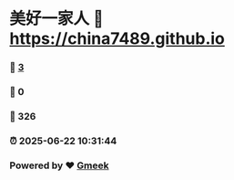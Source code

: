 # 美好一家人 :link: https://china7489.github.io 
### :page_facing_up: [3](https://china7489.github.io/tag.html) 
### :speech_balloon: 0 
### :hibiscus: 326 
### :alarm_clock: 2025-06-22 10:31:44 
### Powered by :heart: [Gmeek](https://github.com/Meekdai/Gmeek)
